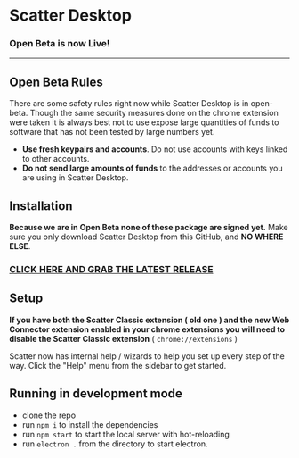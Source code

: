 # Scatter Desktop
### Open Beta is now Live!

----------------



## Open Beta Rules

There are some safety rules right now while Scatter Desktop is in open-beta. Though the same security 
measures done on the chrome extension were taken it is always best not to use expose large quantities of funds 
to software that has not been tested by large numbers yet.

- **Use fresh keypairs and accounts**. Do not use accounts with keys linked to other accounts.
- **Do not send large amounts of funds** to the addresses or accounts you are using in Scatter Desktop.

## Installation

**Because we are in Open Beta none of these package are signed yet.** Make sure you only download 
Scatter Desktop from this GitHub, and **NO WHERE ELSE**.

### [CLICK HERE AND GRAB THE LATEST RELEASE](https://github.com/GetScatter/ScatterDesktop/releases)

## Setup

**If you have both the Scatter Classic extension ( old one ) and the new Web Connector extension enabled in your chrome extensions you will need to disable the Scatter Classic extension** ( `chrome://extensions` )

Scatter now has internal help / wizards to help you set up every step of the way.
Click the "Help" menu from the sidebar to get started.

## Running in development mode

- clone the repo
- run `npm i` to install the dependencies
- run `npm start` to start the local server with hot-reloading
- run `electron .` from the directory to start electron.






